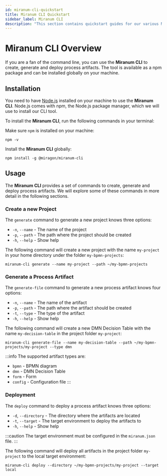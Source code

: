 ```yaml
---
id: miranum-cli-quickstart
title: Miranum CLI Quickstart
sidebar_label: Miranum CLI
description: "This section contains quickstart guides for our various Miranum tools."
---
```


# Miranum CLI Overview

If you are a fan of the command line, you can use the **Miranum CLI** to create, generate and deploy process artifacts.
The tool is available as a npm package and can be installed globally on your machine.

## Installation

You need to have [Node.js](https://nodejs.org/en/download) installed on your machine to use the **Miranum CLI**.
Node.js comes with npm, the Node.js package manager, which we will use to install our CLI tool.

To install the **Miranum CLI**, run the following commands in your terminal:

Make sure `npm` is installed on your machine:

```shell
npm -v
```

Install the **Miranum CLI** globally:

```shell
npm install -g @miragon/miranum-cli
```

## Usage

The **Miranum CLI** provides a set of commands to create, generate and deploy process artifacts.
We will explore some of these commands in more detail in the following sections.

### Create a new Project

The `generate` command to generate a new project knows three options:

* `-n`, `--name` - The name of the project
* `-p`, `--path` - The path where the project should be created
* `-h`, `--help` - Show help

The following command will create a new project with the name `my-project` in your home directory under the folder
`my-bpmn-projects`:

```shell
miranum-cli generate --name my-project --path ~/my-bpmn-projects
```

### Generate a Process Artifact

The `generate-file` command to generate a new process artifact knows four options:

* `-n`, `--name` - The name of the artifact
* `-p`, `--path` - The path where the artifact should be created
* `-t`, `--type` - The type of the artifact
* `-h`, `--help` - Show help

The following command will create a new DMN Decision Table with the name `my-decision-table` in the project folder
`my-project`:

```shell
miranum-cli generate-file --name my-decision-table --path ~/my-bpmn-projects/my-project --type dmn
```

:::info
The supported artifact types are:

* `bpmn` - BPMN diagram
* `dmn` - DMN Decision Table
* `form` - Form
* `config` - Configuration file
:::

### Deployment

The `deploy` command to deploy a process artifact knows three options:

* `-d`, `--directory` - The directory where the artifacts are located
* `-t`, `--target` - The target environment to deploy the artifacts to
* `-h`, `--help` - Show help

:::caution
The target environment must be configured in the `miranum.json` file.
:::

The following command will deploy all artifacts in the project folder `my-project` to the local target environment:

```shell
miranum-cli deploy --directory ~/my-bpmn-projects/my-project --target local
```
